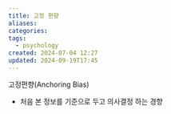 ```yaml
---
title: 고정 편향
aliases: 
categories: 
tags:
  - psychology
created: 2024-07-04 12:27
updated: 2024-09-19T17:45
---
```

고정편향(Anchoring Bias)
- 처음 본 정보를 기준으로 두고 의사결정 하는 경향
